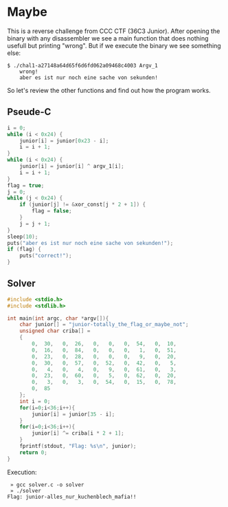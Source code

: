 # Maybe
This is a reverse challenge from CCC CTF (36C3 Junior).
After opening the binary with any disassembler we see a main function that does nothing usefull but printing "wrong".
But if we execute the binary we see something else:
```
$ ./chal1-a27148a64d65f6d6fd062a09468c4003 Argv_1
    wrong!
    aber es ist nur noch eine sache von sekunden!
````
So let's review the other functions and find out how the program works.

## Pseude-C
```c
i = 0;
while (i < 0x24) {
    junior[i] = junior[0x23 - i];
    i = i + 1;
}
while (i < 0x24) {
    junior[i] = junior[i] ^ argv_1[i];
    i = i + 1;
}
flag = true;
j = 0;
while (j < 0x24) {
    if (junior[j] != &xor_const[j * 2 + 1]) {
        flag = false;
    }
    j = j + 1;
}
sleep(10);
puts("aber es ist nur noch eine sache von sekunden!");
if (flag) {
    puts("correct!");
}
```

## Solver
```c
#include <stdio.h>
#include <stdlib.h>

int main(int argc, char *argv[]){
    char junior[] = "junior-totally_the_flag_or_maybe_not";
    unsigned char criba[] =
    {
        0,  30,   0,  26,   0,   0,   0,  54,   0,  10, 
        0,  16,   0,  84,   0,   0,   0,   1,   0,  51, 
        0,  23,   0,  28,   0,   0,   0,   9,   0,  20, 
        0,  30,   0,  57,   0,  52,   0,  42,   0,   5, 
        0,   4,   0,   4,   0,   9,   0,  61,   0,   3, 
        0,  23,   0,  60,   0,   5,   0,  62,   0,  20, 
        0,   3,   0,   3,   0,  54,   0,  15,   0,  78, 
        0,  85
    };
    int i = 0;
    for(i=0;i<36;i++){
        junior[i] = junior[35 - i];
    }
    for(i=0;i<36;i++){
        junior[i] ^= criba[i * 2 + 1];
    }
    fprintf(stdout, "Flag: %s\n", junior);
    return 0;
}
```
Execution: 
```
 » gcc solver.c -o solver
 » ./solver
Flag: junior-alles_nur_kuchenblech_mafia!!
```
